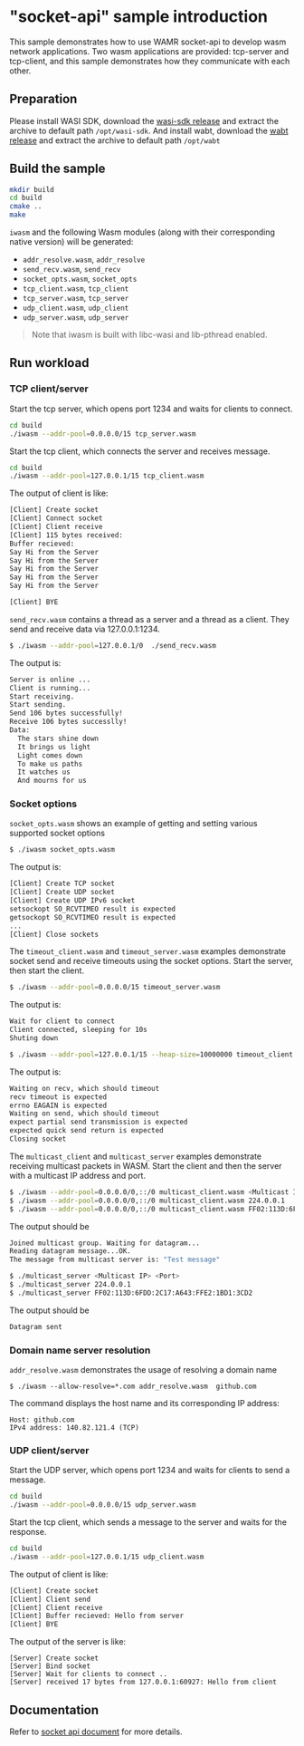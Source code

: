 # "socket-api" sample introduction

This sample demonstrates how to use WAMR socket-api to develop wasm network applications.
Two wasm applications are provided: tcp-server and tcp-client, and this sample demonstrates
how they communicate with each other.

## Preparation

Please install WASI SDK, download the [wasi-sdk release](https://github.com/CraneStation/wasi-sdk/releases) and extract the archive to default path `/opt/wasi-sdk`.
And install wabt, download the [wabt release](https://github.com/WebAssembly/wabt/releases) and extract the archive to default path `/opt/wabt`

## Build the sample

```bash
mkdir build
cd build
cmake ..
make
```

`iwasm` and the following Wasm modules (along with their corresponding native version) will be generated:
 * `addr_resolve.wasm`, `addr_resolve`
 * `send_recv.wasm`, `send_recv`
 * `socket_opts.wasm`, `socket_opts`
 * `tcp_client.wasm`, `tcp_client`
 * `tcp_server.wasm`, `tcp_server`
 * `udp_client.wasm`, `udp_client`
 * `udp_server.wasm`, `udp_server`

> Note that iwasm is built with libc-wasi and lib-pthread enabled.

## Run workload

### TCP client/server

Start the tcp server, which opens port 1234 and waits for clients to connect.

```bash
cd build
./iwasm --addr-pool=0.0.0.0/15 tcp_server.wasm
```

Start the tcp client, which connects the server and receives message.

```bash
cd build
./iwasm --addr-pool=127.0.0.1/15 tcp_client.wasm
```

The output of client is like:

```bash
[Client] Create socket
[Client] Connect socket
[Client] Client receive
[Client] 115 bytes received:
Buffer recieved:
Say Hi from the Server
Say Hi from the Server
Say Hi from the Server
Say Hi from the Server
Say Hi from the Server

[Client] BYE
```

`send_recv.wasm` contains a thread as a server and a thread as a client. They
send and receive data via 127.0.0.1:1234.

```bash
$ ./iwasm --addr-pool=127.0.0.1/0  ./send_recv.wasm
```

The output is:

```bash
Server is online ...
Client is running...
Start receiving.
Start sending.
Send 106 bytes successfully!
Receive 106 bytes successlly!
Data:
  The stars shine down
  It brings us light
  Light comes down
  To make us paths
  It watches us
  And mourns for us
```

### Socket options

`socket_opts.wasm` shows an example of getting and setting various supported socket options
```bash
$ ./iwasm socket_opts.wasm
```
The output is:
```bash
[Client] Create TCP socket
[Client] Create UDP socket
[Client] Create UDP IPv6 socket
setsockopt SO_RCVTIMEO result is expected
getsockopt SO_RCVTIMEO result is expected
...
[Client] Close sockets
```

The `timeout_client.wasm` and `timeout_server.wasm` examples demonstrate socket send and receive timeouts using the socket options. Start the server, then start the client.

```bash
$ ./iwasm --addr-pool=0.0.0.0/15 timeout_server.wasm
```

The output is:

```bash
Wait for client to connect
Client connected, sleeping for 10s
Shuting down
```

```bash
$ ./iwasm --addr-pool=127.0.0.1/15 --heap-size=10000000 timeout_client.wasm
```

The output is:

```bash
Waiting on recv, which should timeout
recv timeout is expected
errno EAGAIN is expected
Waiting on send, which should timeout
expect partial send transmission is expected
expected quick send return is expected
Closing socket 
```

The `multicast_client` and `multicast_server` examples demonstrate receiving multicast packets in WASM. Start the client and then the server with a multicast IP address and port. 

```bash
$ ./iwasm --addr-pool=0.0.0.0/0,::/0 multicast_client.wasm <Multicast IP> <Port>
$ ./iwasm --addr-pool=0.0.0.0/0,::/0 multicast_client.wasm 224.0.0.1
$ ./iwasm --addr-pool=0.0.0.0/0,::/0 multicast_client.wasm FF02:113D:6FDD:2C17:A643:FFE2:1BD1:3CD2
```

The output should be

```bash
Joined multicast group. Waiting for datagram...
Reading datagram message...OK.
The message from multicast server is: "Test message"
```

```bash
$ ./multicast_server <Multicast IP> <Port>
$ ./multicast_server 224.0.0.1
$ ./multicast_server FF02:113D:6FDD:2C17:A643:FFE2:1BD1:3CD2
```

The output should be

```bash
Datagram sent
```

### Domain name server resolution

`addr_resolve.wasm` demonstrates the usage of resolving a domain name
```
$ ./iwasm --allow-resolve=*.com addr_resolve.wasm  github.com
```

The command displays the host name and its corresponding IP address:
```
Host: github.com
IPv4 address: 140.82.121.4 (TCP)
```

### UDP client/server

Start the UDP server, which opens port 1234 and waits for clients to send a message.

```bash
cd build
./iwasm --addr-pool=0.0.0.0/15 udp_server.wasm
```

Start the tcp client, which sends a message to the server and waits for the response.

```bash
cd build
./iwasm --addr-pool=127.0.0.1/15 udp_client.wasm
```

The output of client is like:

```bash
[Client] Create socket
[Client] Client send
[Client] Client receive
[Client] Buffer recieved: Hello from server
[Client] BYE
```

The output of the server is like:
```
[Server] Create socket
[Server] Bind socket
[Server] Wait for clients to connect ..
[Server] received 17 bytes from 127.0.0.1:60927: Hello from client
```

## Documentation

Refer to [socket api document](../../doc/socket_api.md) for more details.

